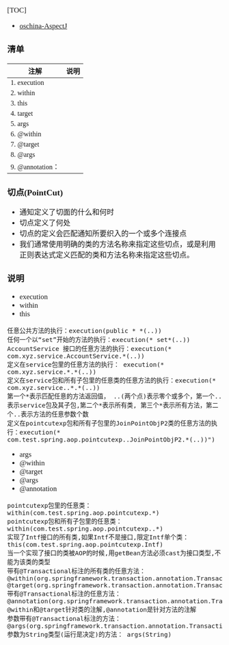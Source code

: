 <span  style="font-family: Simsun,serif; font-size: 17px; ">

[TOC]

- [oschina-AspectJ](https://my.oschina.net/u/3434392/blog/1625493)

### 清单

| 注解              | 说明 |
|-----------------|----|
| 1. execution    |    |
| 2. within       |    |
| 3. this         |    |
| 4. target       |    |
| 5. args         |    |
| 6. @within      |    |
| 7. @target      |    |
| 8. @args        |    |
| 9. @annotation： |    |

### 切点(PointCut)

- 通知定义了切面的什么和何时
- 切点定义了何处
- 切点的定义会匹配通知所要织入的一个或多个连接点
- 我们通常使用明确的类的方法名称来指定这些切点，或是利用正则表达式定义匹配的类和方法名称来指定这些切点。

### 说明

- execution
- within
- this

~~~
任意公共方法的执行：execution(public * *(..))
任何一个以“set”开始的方法的执行：execution(* set*(..))
AccountService 接口的任意方法的执行：execution(* com.xyz.service.AccountService.*(..))
定义在service包里的任意方法的执行： execution(* com.xyz.service.*.*(..))
定义在service包和所有子包里的任意类的任意方法的执行：execution(* com.xyz.service..*.*(..))
第一个*表示匹配任意的方法返回值， ..(两个点)表示零个或多个，第一个..表示service包及其子包,第二个*表示所有类, 第三个*表示所有方法，第二个..表示方法的任意参数个数
定义在pointcutexp包和所有子包里的JoinPointObjP2类的任意方法的执行：execution(* com.test.spring.aop.pointcutexp..JoinPointObjP2.*(..))")
~~~

- args
- @within
- @target
- @args
- @annotation

~~~
pointcutexp包里的任意类： within(com.test.spring.aop.pointcutexp.*)
pointcutexp包和所有子包里的任意类：within(com.test.spring.aop.pointcutexp..*)
实现了Intf接口的所有类,如果Intf不是接口,限定Intf单个类：this(com.test.spring.aop.pointcutexp.Intf)
当一个实现了接口的类被AOP的时候,用getBean方法必须cast为接口类型,不能为该类的类型
带有@Transactional标注的所有类的任意方法： 
@within(org.springframework.transaction.annotation.Transactional)
@target(org.springframework.transaction.annotation.Transactional)
带有@Transactional标注的任意方法：@annotation(org.springframework.transaction.annotation.Transactional)
@within和@target针对类的注解,@annotation是针对方法的注解
参数带有@Transactional标注的方法：@args(org.springframework.transaction.annotation.Transactional)
参数为String类型(运行是决定)的方法： args(String)
~~~

</span>